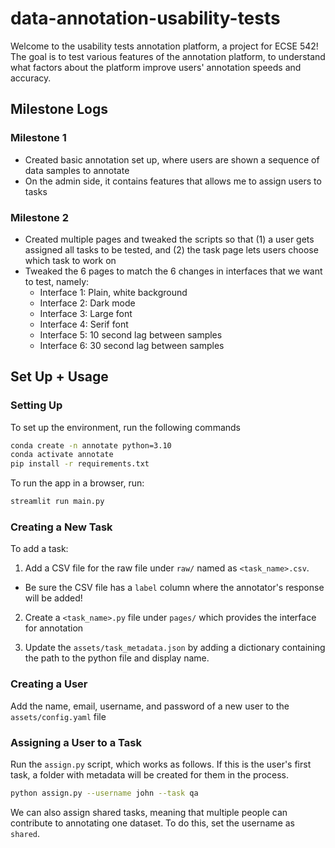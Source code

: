 # data-annotation-usability-tests

Welcome to the usability tests annotation platform, a project for ECSE 542! The goal is to test various features of the annotation platform, to understand what factors about the platform improve users' annotation speeds and accuracy.

## Milestone Logs

### Milestone 1

* Created basic annotation set up, where users are shown a sequence of data samples to annotate
* On the admin side, it contains features that allows me to assign users to tasks

### Milestone 2

* Created multiple pages and tweaked the scripts so that (1) a user gets assigned all tasks to be tested, and (2) the task page lets users choose which task to work on
* Tweaked the 6 pages to match the 6 changes in interfaces that we want to test, namely:
  * Interface 1: Plain, white background
  * Interface 2: Dark mode
  * Interface 3: Large font
  * Interface 4: Serif font
  * Interface 5: 10 second lag between samples
  * Interface 6: 30 second lag between samples

## Set Up + Usage

### Setting Up

To set up the environment, run the following commands

```bash
conda create -n annotate python=3.10
conda activate annotate
pip install -r requirements.txt
```

To run the app in a browser, run:

```bash
streamlit run main.py
```

### Creating a New Task

To add a task:

1. Add a CSV file for the raw file under `raw/` named as `<task_name>.csv`.

* Be sure the CSV file has a `label` column where the annotator's response will be added!

2. Create a `<task_name>.py` file under `pages/` which provides the interface for annotation

3. Update the `assets/task_metadata.json` by adding a dictionary containing the path to the python file and display name.

### Creating a User

Add the name, email, username, and password of a new user to the `assets/config.yaml` file

### Assigning a User to a Task

Run the `assign.py` script, which works as follows. If this is the user's first task, a folder with metadata will be created for them in the process.

```bash
python assign.py --username john --task qa
```

We can also assign shared tasks, meaning that multiple people can contribute to annotating one dataset. To do this, set the username as `shared`.
